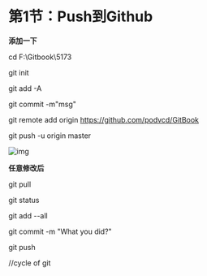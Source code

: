 # 第1节：Push到Github

**添加一下**

cd F:\Gitbook\5173

git init

git add -A

git commit -m"msg"

git remote add origin  <https://github.com/podvcd/GitBook>

git push -u origin master

![img](http://kan.027cgb.com/622149/GitBook/Chapter3_PushtoGithub.png)



**任意修改后**

git pull 

git status

git add --all

git commit -m "What you did?"

git push

//cycle of git

